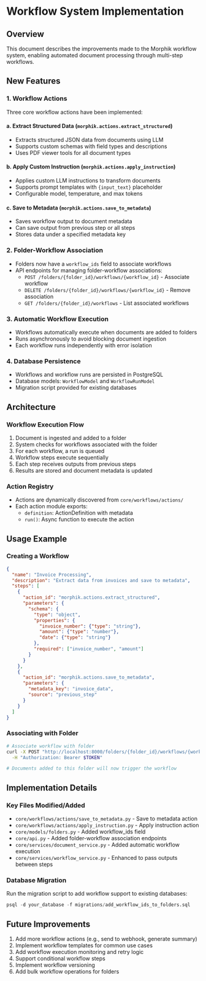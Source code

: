 # Workflow System Implementation

## Overview
This document describes the improvements made to the Morphik workflow system, enabling automated document processing through multi-step workflows.

## New Features

### 1. Workflow Actions
Three core workflow actions have been implemented:

#### a. Extract Structured Data (`morphik.actions.extract_structured`)
- Extracts structured JSON data from documents using LLM
- Supports custom schemas with field types and descriptions
- Uses PDF viewer tools for all document types

#### b. Apply Custom Instruction (`morphik.actions.apply_instruction`)
- Applies custom LLM instructions to transform documents
- Supports prompt templates with `{input_text}` placeholder
- Configurable model, temperature, and max tokens

#### c. Save to Metadata (`morphik.actions.save_to_metadata`)
- Saves workflow output to document metadata
- Can save output from previous step or all steps
- Stores data under a specified metadata key

### 2. Folder-Workflow Association
- Folders now have a `workflow_ids` field to associate workflows
- API endpoints for managing folder-workflow associations:
  - `POST /folders/{folder_id}/workflows/{workflow_id}` - Associate workflow
  - `DELETE /folders/{folder_id}/workflows/{workflow_id}` - Remove association
  - `GET /folders/{folder_id}/workflows` - List associated workflows

### 3. Automatic Workflow Execution
- Workflows automatically execute when documents are added to folders
- Runs asynchronously to avoid blocking document ingestion
- Each workflow runs independently with error isolation

### 4. Database Persistence
- Workflows and workflow runs are persisted in PostgreSQL
- Database models: `WorkflowModel` and `WorkflowRunModel`
- Migration script provided for existing databases

## Architecture

### Workflow Execution Flow
1. Document is ingested and added to a folder
2. System checks for workflows associated with the folder
3. For each workflow, a run is queued
4. Workflow steps execute sequentially
5. Each step receives outputs from previous steps
6. Results are stored and document metadata is updated

### Action Registry
- Actions are dynamically discovered from `core/workflows/actions/`
- Each action module exports:
  - `definition`: ActionDefinition with metadata
  - `run()`: Async function to execute the action

## Usage Example

### Creating a Workflow
```json
{
  "name": "Invoice Processing",
  "description": "Extract data from invoices and save to metadata",
  "steps": [
    {
      "action_id": "morphik.actions.extract_structured",
      "parameters": {
        "schema": {
          "type": "object",
          "properties": {
            "invoice_number": {"type": "string"},
            "amount": {"type": "number"},
            "date": {"type": "string"}
          },
          "required": ["invoice_number", "amount"]
        }
      }
    },
    {
      "action_id": "morphik.actions.save_to_metadata",
      "parameters": {
        "metadata_key": "invoice_data",
        "source": "previous_step"
      }
    }
  ]
}
```

### Associating with Folder
```bash
# Associate workflow with folder
curl -X POST "http://localhost:8000/folders/{folder_id}/workflows/{workflow_id}" \
  -H "Authorization: Bearer $TOKEN"

# Documents added to this folder will now trigger the workflow
```

## Implementation Details

### Key Files Modified/Added
- `core/workflows/actions/save_to_metadata.py` - Save to metadata action
- `core/workflows/actions/apply_instruction.py` - Apply instruction action
- `core/models/folders.py` - Added workflow_ids field
- `core/api.py` - Added folder-workflow association endpoints
- `core/services/document_service.py` - Added automatic workflow execution
- `core/services/workflow_service.py` - Enhanced to pass outputs between steps

### Database Migration
Run the migration script to add workflow support to existing databases:
```sql
psql -d your_database -f migrations/add_workflow_ids_to_folders.sql
```

## Future Improvements
1. Add more workflow actions (e.g., send to webhook, generate summary)
2. Implement workflow templates for common use cases
3. Add workflow execution monitoring and retry logic
4. Support conditional workflow steps
5. Implement workflow versioning
6. Add bulk workflow operations for folders
